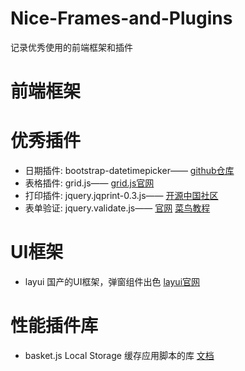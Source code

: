 # Nice-Frames-and-Plugins
记录优秀使用的前端框架和插件

# 前端框架
# 优秀插件
<ul>
  <li>
    <span>日期插件:</span>
    <span>bootstrap-datetimepicker——</span>
    <a href="https://github.com/uxsolutions/bootstrap-datepicker">github仓库</a>
  </li>
  
  <li>
    <span>表格插件:</span>
    <span>grid.js——</span>
    <a href="http://js-grid.com/">grid.js官网</a>
  </li>
  
  <li>
    <span>打印插件:</span>
    <span>jquery.jqprint-0.3.js——</span>
    <a href="https://www.oschina.net/code/snippet_1039735_34103">开源中国社区</a>
  </li>
  
  <li>
    <span>表单验证:</span>
    <span>jquery.validate.js——</span>
    <a href="https://jqueryvalidation.org/">官网</a>
    <a href="http://www.runoob.com/jquery/jquery-plugin-validate.html">菜鸟教程</a>
  </li>
</ul>

# UI框架
<ul>
  <li>
    <span>layui</span>
    <span>国产的UI框架，弹窗组件出色</span>
    <a href="http://layer.layui.com/">layui官网</a>
  </li>
</ul>

# 性能插件库
<ul>
  <li>
    <span>basket.js</span>
    <span>Local Storage 缓存应用脚本的库</span>
    <a href="https://addyosmani.com/basket.js/">文档</a>
  </li>
</ul>
